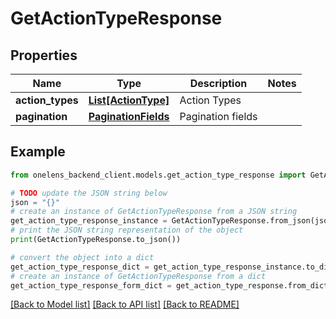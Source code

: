 # GetActionTypeResponse


## Properties

Name | Type | Description | Notes
------------ | ------------- | ------------- | -------------
**action_types** | [**List[ActionType]**](ActionType.md) | Action Types | 
**pagination** | [**PaginationFields**](PaginationFields.md) | Pagination fields | 

## Example

```python
from onelens_backend_client.models.get_action_type_response import GetActionTypeResponse

# TODO update the JSON string below
json = "{}"
# create an instance of GetActionTypeResponse from a JSON string
get_action_type_response_instance = GetActionTypeResponse.from_json(json)
# print the JSON string representation of the object
print(GetActionTypeResponse.to_json())

# convert the object into a dict
get_action_type_response_dict = get_action_type_response_instance.to_dict()
# create an instance of GetActionTypeResponse from a dict
get_action_type_response_form_dict = get_action_type_response.from_dict(get_action_type_response_dict)
```
[[Back to Model list]](../README.md#documentation-for-models) [[Back to API list]](../README.md#documentation-for-api-endpoints) [[Back to README]](../README.md)


